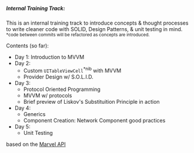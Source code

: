 ##### Internal Training Track:

This is an internal training track to introduce concepts & thought processes to write cleaner code with SOLID, Design Patterns, & unit testing in mind.
<sup>*code between commits will be refactored as concepts are introduced.</sup>

Contents (so far):
- Day 1: Introduction to MVVM
- Day 2:
  - Custom `UITableViewCell`<sup>*nib</sup> with MVVM
  - Provider Design w/ S.O.L.I.D.
- Day 3:
  - Protocol Oriented Programming
  - MVVM w/ protocols
  - Brief preview of Liskov's Substituition Principle in action
- Day 4:
  - Generics
  - Component Creation: Network Component good practices
- Day 5:
  - Unit Testing

based on the [Marvel API][1]

[1]: https://developer.marvel.com/documentation/getting_started
